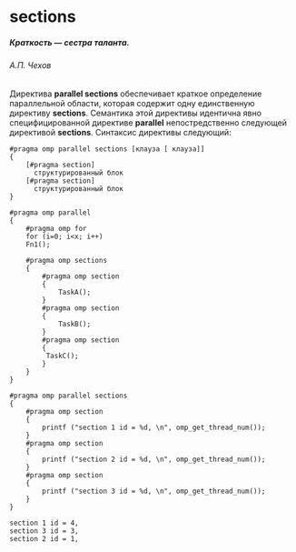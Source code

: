 # sections

##### *Краткость — сестра таланта.*
###### А.П. Чехов

Директива **parallel sections** обеспечивает краткое определение параллельной области, которая содержит одну единственную директиву **sections**. Семантика этой директивы идентична явно специфицированной директиве **parallel** непостредственно следующей директивой **sections**. Синтаксис директивы следующий:
```
#pragma omp parallel sections [клауза [ клауза]]
{
    [#pragma section]
      структурированный блок
    [#pragma section]
      структурированный блок
}
```





```
#pragma omp parallel     
{ 
    #pragma omp for 
    for (i=0; i<x; i++)
    Fn1();
    
    #pragma omp sections  
    { 
        #pragma omp section  
        {  
            TaskA(); 
        }  
        #pragma omp section 
        { 
            TaskB(); 
        } 
        #pragma omp section 
        { 
         TaskC();  
        }
    } 
} 
```








```
#pragma omp parallel sections
{
    #pragma omp section
    {
        printf ("section 1 id = %d, \n", omp_get_thread_num()); 
    }
    #pragma omp section
    {
        printf ("section 2 id = %d, \n", omp_get_thread_num());
    }
    #pragma omp section
    {
        printf ("section 3 id = %d, \n", omp_get_thread_num());
    }
}
```
```
section 1 id = 4,
section 3 id = 3,
section 2 id = 1,
```
